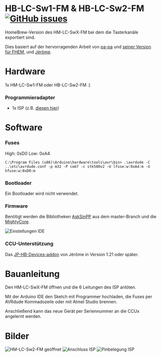 # HB-LC-Sw1-FM & HB-LC-Sw2-FM    [![GitHub issues](https://img.shields.io/github/issues/stan23/HB-LC-SwX-FM.svg)](https://github.com/stan23/HB-LC-SwX-FM/issues)

HomeBrew-Version des HM-LC-SwX-FM bei dem die Tasterkanäle exportiert sind.

Dies basiert auf der hervorragenden Arbeit von [pa-pa](https://github.com/pa-pa/AskSinPP) und [seiner Version](https://github.com/pa-pa/AskSinPP/tree/master/examples/custom/HM-LC-SW2-FM) [für FHEM](https://forum.fhem.de/index.php/topic,76623.msg685237.html#msg685237), und  [Jérôme](https://github.com/jp112sdl/Beispiel_AskSinPP).





# Hardware

1x HM-LC-Sw1-FM oder HB-LC-Sw2-FM :)


### Programmieradapter
- 1x ISP (z.B. [diesen hier](https://www.diamex.de/dxshop/USB-ISP-Programmer-fuer-Atmel-AVR-Rev2))


# Software

### Fuses
High: 0xD0
Low:  0xA4

`C:\Program Files (x86)\Arduino\hardware\tools\avr\bin> .\avrdude -C ..\etc\avrdude.conf -p m32 -P com7 -c stk500v2 -U lfuse:w:0xA4:m -U hfuse:w:0xD0:m`

### Bootloader

Ein Bootloader wird nicht verwendet.

### Firmware

Benötigt werden die Bibliotheken [AskSinPP](https://github.com/pa-pa/AskSinPP) aus dem master-Branch und die [MightyCore](https://github.com/MCUdude/MightyCore).

![Einstellungen IDE](https://github.com/stan23/HB-LC-SwX-FM/blob/master/Bilder/ArduinoIDE_Auswahl_Controller.png)


### CCU-Unterstützung

Das [JP-HB-Devices-addon](https://github.com/jp112sdl/JP-HB-Devices-addon/releases) von Jérôme in Version 1.21 oder später.


# Bauanleitung

Den HM-LC-SwX-FM öffnen und die 6 Leitungen des ISP anlöten.

Mit der Arduino IDE den Sketch mit Programmer hochladen, die Fuses per AVRdude Kommadozeile oder mit Atmel Studio brennen.

Anschließend kann das neue Gerät per Seriennummer an die CCUx angelernt werden.

# Bilder

![HM-LC-Sw2-FM geöffnet](https://github.com/stan23/HB-LC-SwX-FM/blob/master/Bilder/HM-LC-Sw2-FM_geöffnet.jpg)
![Anschluss ISP](https://github.com/stan23/HB-LC-SwX-FM/blob/master/Bilder/Anschluss_ISP.jpg)
![Pinbelegung ISP](https://github.com/stan23/HB-LC-SwX-FM/blob/master/Bilder/Pinbelegung_ISP.png)





